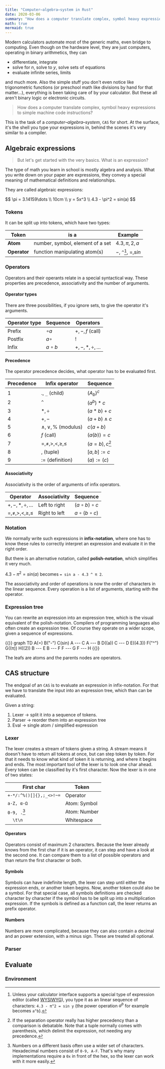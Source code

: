 ```yaml
---
title: "Computer–algebra–system in Rust"
date: 2020-03-06
summary: "How does a computer translate complex, symbol heavy expressions to simple machine code instructions?"
math: true
mermaid: true
---
```


Modern calculators automate most of the generic maths, even bridge to computing. Even though on the hardware level, they are just computers, operating in binary arithmetics, they can

- differentiate, integrate
- solve for $n$, solve to $y$, solve sets of equations
- evaluate infinite series, limits

and much more. Also the simple stuff you don't even notice like trigonometric functions (or preschool math like divisions by hand for that matter...), everything is been taking care of by your calculator. But these all aren't binary logic or electronic circuits.

> How does a computer translate complex, symbol heavy expressions to simple machine code instructions?

This is the task of a _computer–algebra–system_, `CAS` for short. At the surface, it's the shell you type your expressions in, behind the scenes it's very similar to a compiler.

## Algebraic expressions

> But let's get started with the very basics. What is an expression?

The type of math you learn in school is mostly algebra and analysis. What you write down on your paper are expressions, they convey a special meaning of mathematical definitions and relationships.

They are called algebraic expressions:

<p>
$$
\pi = 3.14159\dots \\
10cm \\
y = 5x^3 \\
4.3 - \pi^2 = sin(a)
$$
</p>

### Tokens

It can be split up into tokens, which have two types:

Token | is a | Example
--- | --- | ---
**Atom** | number, symbol, element of a set | $4.3, \pi, 2, a$
**Operator** | function manipulating atom(s) | $-$, `^`[^2], $=, sin$

<script src="https://gist.github.com/m4dh0rs3/d12d29b79fcc545e9a61cb75f9e0d60c.js"></script>

### Operators

Operators and their operants relate in a special syntactical way. These properties are precedence, associativity and the number of arguments.

#### Operator types

There are three possibilities, if you ignore sets, to give the operator it's arguments.

Operator type | Sequence | Operators
--- | --- | ---
Prefix | $\circ a$ | $+, -, f$ (call)
Postfix | $a \circ$ | $!$
Infix | $a \circ b$ | $+, -, *, \div, \dots$

#### Precedence

The operator precedence decides, what operator has to be evaluated first.

Precedence | Infix operator | Sequence
--- | --- | ---
1 | $.$, `_` (child) | $(A_b)^c$
2 | `^` | $(a^b)*c$
3 | $*, \div$ | $(a*b)+c$
4 | $+, -$ | $(a+b) \land c$
5 | $\land, \lor, \%$ (modulus) | $c(a + b)$
6 | $f$ (call) | $(a(b))=c$
7 | $=, \neq, >, <, \geq, \leq$ | $(a = b), c$[^1]
8 | $,$ (tuple) | $[a, b] := c$
9 | $:=$ (definition) | $(a):=(c)$

#### Associativity

Associativity is the order of arguments of infix operators.

Operator | Associativity | Sequence
--- | --- | ---
$+, -, *, \div, \dots$ | Left to right | $(a \circ b) \circ c$
$=, \neq, >, <, \geq, \leq$ | Right to left | $a \circ (b \circ c)$

<script src="https://gist.github.com/m4dh0rs3/3d4437e37ed147aa9656640d7181a164.js"></script>

### Notation

We normally write such expressions in **infix-notation**, where one has to know these rules to correctly interpret an expression and evaluate it in the right order.

But there is an alternative notation, called **polish-notation**, which simplifies it very much.

$4.3 - \pi^2 = sin(a)$ becomes `= sin a - 4.3 ^ π 2`.

The associativity and order of operations is now the order of characters in the linear sequence. Every operation is a list of arguments, starting with the operator.

### Expression tree

You can rewrite an expression into an expression tree, which is the visual equivalent of the polish-notation. Compilers of programming languages also often create an expression tree. Of course they operate on a wider scope, given a sequence of expressions.

{{<mermaid>}}
graph TD
    A(=)
    B("-")
    C(sin)
    A --- C
    A --- B
    D((a))
    C --- D
    E((4.3))
    F("^")
    G((π))
    H((2))
    B --- E
    B --- F
    F --- G
    F --- H
{{</mermaid>}}

The leafs are atoms and the parents nodes are operators.

<script src="https://gist.github.com/m4dh0rs3/b41cad9671d0e18b9324ce03256a04a4.js"></script>

## CAS structure

The endgoal of an `CAS` is to evaluate an expression in infix-notation. For that we have to translate the input into an expression tree, which than can be evaluated.

Given a string:

1. Lexer $\to$ split it into a sequence of tokens.
2. Parser $\to$ reorder them into an expression tree
3. Eval $\to$ single atom / simplified expression

### Lexer

The lexer creates a stream of tokens given a string. A stream means it doesn't have to return all tokens at once, but can step token by token. For that it needs to know what kind of token it is returning, and where it begins and ends. The most important tool of the lexer is to look one char ahead. Every token can be classified by it's first character. Now the lexer is in one of two states:

First char | Token
--- | ---
`+-*/:^%()[]{},;_<>!~=` | Operator
`a-Z, α-Ω` | Atom: Symbol
`0-9, .`[^3] | Atom: Number
`  \t\n` | Whitespace

<script src="https://gist.github.com/m4dh0rs3/3eb79b869090a4dfe51fd0865435b069.js"></script>

<script src="https://gist.github.com/m4dh0rs3/1d3b2ace1a8051bfcd164e5080e89dd3.js"></script>

#### Operators

Operators consist of maximum 2 characters. Because the lexer already knows from the first char if it is an operator, it can step and have a look at the second one. It can compare them to a list of possible operators and than return the first character or both.

<script src="https://gist.github.com/m4dh0rs3/9a842f87b61858821707e28a6b8cc53d.js"></script>

#### Symbols

Symbols can have indefinite length, the lexer can step until either the expression ends, or another token begins. Now, another token could also be a symbol. For that special case, all symbols definitions are checked character by character if the symbol has to be split up into a multiplication expression. If the symbols is defined as a function call, the lexer returns an prefix operator.

#### Numbers

Numbers are more complicated, because they can also contain a decimal and an power extension, with a minus sign. These are treated all optional.

### Parser

## Evaluate

### Environment

[^1]: If the separation operator really has higher precedency than a comparison is debatable. Note that a tuple normally comes with parenthesis, which delimit the expression, not needing any precedence.

[^2]: Unless your calculator interface supports a special type of expression editor (called [WYSIWYG](https://en.wikipedia.org/wiki/WYSIWYG)), you type it as an linear sequence of characters: `4.3 - π^2 = sin y` (the power operation $a^b$ for example becomes `a^b`).

[^3]: Numbers on a different basis often use a wider set of characters. Hexadecimal numbers consist of `0-9, A-F`. That's why many implementations require a `0x` in front of the hex, so the lexer can work with it more easily.
